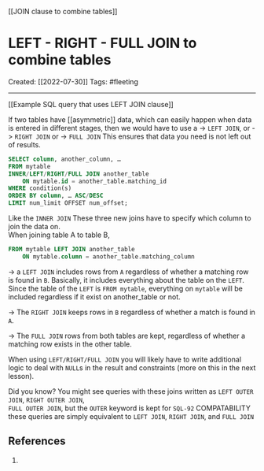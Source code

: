 [[JOIN clause to combine tables]]

# LEFT - RIGHT - FULL JOIN to combine tables
Created:  [[2022-07-30]]
Tags: #fleeting 

---
[[Example SQL query that uses LEFT JOIN clause]]

If two tables have [[asymmetric]] data, 
which can easily happen when data is entered in different stages, 
then we would have to use a 
-> `LEFT JOIN`,  or
-> `RIGHT JOIN` or 
-> `FULL JOIN` 
This ensures that data you need is not left out of results.

```SQL
SELECT column, another_column, …
FROM mytable
INNER/LEFT/RIGHT/FULL JOIN another_table 
    ON mytable.id = another_table.matching_id
WHERE condition(s)
ORDER BY column, … ASC/DESC
LIMIT num_limit OFFSET num_offset;
```
Like the `INNER JOIN` 
These three new joins have to specify which column to join the data on.  
When joining table A to table B,
```SQL
FROM mytable LEFT JOIN another_table
    ON mytable.column = another_table.matching_column
```
-> a `LEFT JOIN`  includes rows from `A` regardless of whether a matching row is found in `B`.
Basically, it includes everything about the table on the `LEFT`. 
Since the table of the `LEFT` is `FROM mytable`, 
    everything on `mytable` will be included regardless if it exist on another_table or not.

-> The `RIGHT JOIN` keeps rows in `B` regardless of whether a match is found in `A`. 

-> The `FULL JOIN` rows from both tables are kept, regardless of whether a matching row exists in the other table.

When using `LEFT/RIGHT/FULL JOIN`
you will likely have to write additional logic to deal with `NULL`s in the result and constraints (more on this in the next lesson).


Did you know?
You might see queries with these joins written as 
`LEFT OUTER JOIN`, 
`RIGHT OUTER JOIN`,  
`FULL OUTER JOIN`, 
but the `OUTER` keyword is kept for `SQL-92` COMPATABILITY 
these queries are simply equivalent to `LEFT JOIN`, `RIGHT JOIN`,  and `FULL JOIN`












## References
1. 